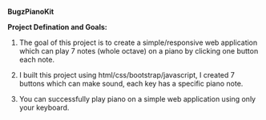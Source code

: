 **BugzPianoKit**

**Project Defination and Goals:**

1) The goal of this project is to create a simple/responsive web application which can play 7 notes (whole octave) on a piano by clicking one button each note.

2) I built this project using html/css/bootstrap/javascript, I created 7 buttons which can make sound, each key has a specific piano note.

3) You can successfully play piano on a simple web application using only your keyboard.
